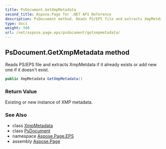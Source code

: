 ```yaml
---
title: PsDocument.GetXmpMetadata
second_title: Aspose.Page for .NET API Reference
description: PsDocument method. Reads PS/EPS file and extracts XmpMetdata if it already exists or add new one if it doesnt exist
type: docs
weight: 340
url: /net/aspose.page.eps/psdocument/getxmpmetadata/
---
```

## PsDocument.GetXmpMetadata method

Reads PS/EPS file and extracts XmpMetdata if it already exists or add new one if it doesn't exist.

```csharp
public XmpMetadata GetXmpMetadata()
```

### Return Value

Existing or new instance of XMP metadata.

### See Also

* class [XmpMetadata](../../../aspose.page.eps.xmp/xmpmetadata/)
* class [PsDocument](../)
* namespace [Aspose.Page.EPS](../../psdocument/)
* assembly [Aspose.Page](../../../)


